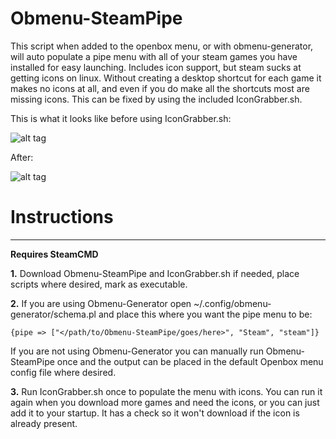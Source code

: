 # Obmenu-SteamPipe
This script when added to the openbox menu, or with obmenu-generator, will auto populate a pipe menu with all of your steam games you have installed for easy launching. Includes icon support, but steam sucks at getting icons on linux. Without creating a desktop shortcut for each game it makes no icons at all, and even if you do make all the shortcuts most are missing icons. This can be fixed by using the included IconGrabber.sh.

This is what it looks like before using IconGrabber.sh:

![alt tag](http://i.imgur.com/CjSmXEU.png)

After:

![alt tag](http://i.imgur.com/UzJFl0P.png)

# **Instructions**

***

**Requires SteamCMD**

**1.**   Download Obmenu-SteamPipe and IconGrabber.sh if needed, place scripts where desired, mark as executable. 

**2.**   If you are using Obmenu-Generator open ~/.config/obmenu-generator/schema.pl and place this where you want the pipe menu to be:  

`{pipe => ["</path/to/Obmenu-SteamPipe/goes/here>", "Steam", "steam"]}`

If you are not using Obmenu-Generator you can manually run Obmenu-SteamPipe once and the output can be placed in the default Openbox menu config file where desired.

**3.**   Run IconGrabber.sh once to populate the menu with icons. You can run it again when you download more games and need the icons, or you can just add it to your startup. It has a check so it won't download if the icon is already present. 

